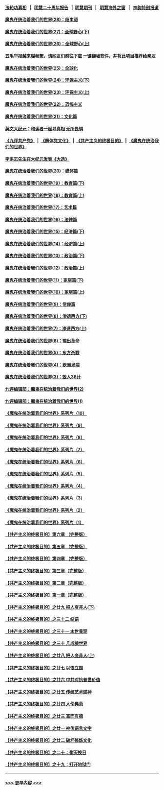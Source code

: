 #### [法轮功真相](https://github.com/gfw-breaker/truth/blob/master/README.md?t=0) &nbsp;&nbsp;|&nbsp;&nbsp; [明慧二十周年报告](https://github.com/gfw-breaker/mh-reports/blob/master/README.md?t=0) &nbsp;&nbsp;|&nbsp;&nbsp;[明慧期刊](https://github.com/gfw-breaker/mh-qikan) &nbsp;&nbsp;|&nbsp;&nbsp; [明慧海外之窗](https://github.com/gfw-breaker/mh-news/blob/master/README.md?t=0) &nbsp;&nbsp;|&nbsp;&nbsp; [神韵特别报道](https://github.com/gfw-breaker/mh-news/blob/master/shenyun.md?t=0)
#### [魔鬼在统治着我们的世界(28)：结束语](../pages/nsc422/n10936246.md?t=07230601) 
#### [魔鬼在统治着我们的世界(27)：全球野心(下)](../pages/nsc422/n10928319.md?t=07230601) 
#### [魔鬼在统治着我们的世界(26)：全球野心(上)](../pages/nsc422/n10900318.md?t=07230601) 
#### 五毛举报越来越频繁，请网友们前往下载 [一键翻墙软件](https://github.com/gfw-breaker/ssr-accounts)，并将此项目推荐给亲友
#### [魔鬼在统治着我们的世界(25)：全球化](../pages/nsc422/n10788205.md?t=07230601) 
#### [魔鬼在统治着我们的世界(24)：环保主义(下)](../pages/nsc422/n10695307.md?t=07230601) 
#### [魔鬼在统治着我们的世界(23)：环保主义(上)](../pages/nsc422/n10688613.md?t=07230601) 
#### [魔鬼在统治着我们的世界(22)：恐怖主义](../pages/nsc422/n10614727.md?t=07230601) 
#### [魔鬼在统治着我们的世界(21)：文化篇](../pages/nsc422/n10597706.md?t=07230601) 
#### [英文大纪元：和读者一起寻真相 无所畏惧](../pages/nsc422/n12542027.md?t=07230601) 
#### [《九评共产党》](https://github.com/begood0513/9ping.md/blob/master/README.md) &nbsp;|&nbsp; [《解体党文化》](../../../../jtdwh.md/blob/master/README.md)  &nbsp;|&nbsp; [《共产主义的终极目的》](../../../../gczydzjmd.md/blob/master/README.md) &nbsp;|&nbsp; [《魔鬼在统治我们的世界》](../../../../mgztzwmdsj.md/blob/master/README.md) 
#### [李洪志先生在大纪元发表《大选》](../pages/nsc422/n12534746.md?t=07230601) 
#### [魔鬼在统治着我们的世界(20)：媒体篇](../pages/nsc422/n10586579.md?t=07230601) 
#### [魔鬼在统治着我们的世界(19)：教育篇(下)](../pages/nsc422/n10564808.md?t=07230601) 
#### [魔鬼在统治着我们的世界(18)：教育篇(上)](../pages/nsc422/n10526970.md?t=07230601) 
#### [魔鬼在统治着我们的世界(17)：艺术篇](../pages/nsc422/n10499093.md?t=07230601) 
#### [魔鬼在统治着我们的世界(16)：法律篇](../pages/nsc422/n10485969.md?t=07230601) 
#### [魔鬼在统治着我们的世界(15)：经济篇(下)](../pages/nsc422/n10469975.md?t=07230601) 
#### [魔鬼在统治着我们的世界(14)：经济篇(上)](../pages/nsc422/n10457370.md?t=07230601) 
#### [魔鬼在统治着我们的世界(13)：政治篇(下)](../pages/nsc422/n10448270.md?t=07230601) 
#### [魔鬼在统治着我们的世界(12)：政治篇(上)](../pages/nsc422/n10444576.md?t=07230601) 
#### [魔鬼在统治着我们的世界(11)：家庭篇(下)](../pages/nsc422/n10440961.md?t=07230601) 
#### [魔鬼在统治着我们的世界(10)：家庭篇(上)](../pages/nsc422/n10435448.md?t=07230601) 
#### [魔鬼在统治着我们的世界(9)：信仰篇](../pages/nsc422/n10432159.md?t=07230601) 
#### [魔鬼在统治着我们的世界(8)：渗透西方(下)](../pages/nsc422/n10429603.md?t=07230601) 
#### [魔鬼在统治着我们的世界(7)：渗透西方(上)](../pages/nsc422/n10426013.md?t=07230601) 
#### [魔鬼在统治着我们的世界(6)：输出革命](../pages/nsc422/n10421536.md?t=07230601) 
#### [魔鬼在统治着我们的世界(5)：东方杀戮](../pages/nsc422/n10417707.md?t=07230601) 
#### [魔鬼在统治着我们的世界(4)：欧洲发端](../pages/nsc422/n10414890.md?t=07230601) 
#### [魔鬼在统治着我们的世界(3)：毁人36计](../pages/nsc422/n10411583.md?t=07230601) 
#### [九评编辑部：魔鬼在统治着我们的世界(2)](../pages/nsc422/n10410036.md?t=07230601) 
#### [九评编辑部：魔鬼在统治着我们的世界(1)](../pages/nsc422/n10406825.md?t=07230601) 
#### [《魔鬼在统治着我们的世界》系列片（10）](../pages/nsc422/n12292670.md?t=07230601) 
#### [《魔鬼在统治着我们的世界》系列片（9）](../pages/nsc422/n12290859.md?t=07230601) 
#### [《魔鬼在统治着我们的世界》系列片（8）](../pages/nsc422/n12287445.md?t=07230601) 
#### [《魔鬼在统治着我们的世界》系列片（7）](../pages/nsc422/n12283425.md?t=07230601) 
#### [《魔鬼在统治着我们的世界》系列片（6）](../pages/nsc422/n12282314.md?t=07230601) 
#### [《魔鬼在统治着我们的世界》系列片（5）](../pages/nsc422/n12281419.md?t=07230601) 
#### [《魔鬼在统治着我们的世界》系列片（4）](../pages/nsc422/n12274024.md?t=07230601) 
#### [《魔鬼在统治着我们的世界》系列片（3）](../pages/nsc422/n12271322.md?t=07230601) 
#### [《魔鬼在统治着我们的世界》系列片（2）](../pages/nsc422/n12269049.md?t=07230601) 
#### [《魔鬼在统治着我们的世界》系列片（1）](../pages/nsc422/n12267575.md?t=07230601) 
#### [【共产主义的终极目的】第六章 （完整版）](../pages/nsc422/n11428913.md?t=07230601) 
#### [【共产主义的终极目的】第五章 （完整版）](../pages/nsc422/n11428912.md?t=07230601) 
#### [【共产主义的终极目的】第四章 （完整版）](../pages/nsc422/n11428907.md?t=07230601) 
#### [【共产主义的终极目的】第三章（完整版）](../pages/nsc422/n11428848.md?t=07230601) 
#### [【共产主义的终极目的】第二章（完整版）](../pages/nsc422/n11428831.md?t=07230601) 
#### [【共产主义的终极目的】第一章（完整版）](../pages/nsc422/n11417651.md?t=07230601) 
#### [【共产主义的终极目的】之廿九 把人变非人(下)](../pages/nsc422/n11344140.md?t=07230601) 
#### [【共产主义的终极目的】之三十二 结语](../pages/nsc422/n11360535.md?t=07230601) 
#### [【共产主义的终极目的】之三十一 末世景观](../pages/nsc422/n11351129.md?t=07230601) 
#### [【共产主义的终极目的】之三十 几成狼世界](../pages/nsc422/n11348280.md?t=07230601) 
#### [【共产主义的终极目的】之廿八 把人变非人(上)](../pages/nsc422/n11340492.md?t=07230601) 
#### [【共产主义的终极目的】之廿七 以恨立国](../pages/nsc422/n11336944.md?t=07230601) 
#### [【共产主义的终极目的】之廿六 中共对抗普世价值](../pages/nsc422/n11324785.md?t=07230601) 
#### [【共产主义的终极目的】之廿五 传统艺术颂神](../pages/nsc422/n11296396.md?t=07230601) 
#### [【共产主义的终极目的】之廿四 人伦典范](../pages/nsc422/n11296397.md?t=07230601) 
#### [【共产主义的终极目的】之廿三 富而有德](../pages/nsc422/n11283598.md?t=07230601) 
#### [【共产主义的终极目的】之廿一 神传语言文字](../pages/nsc422/n11263265.md?t=07230601) 
#### [【共产主义的终极目的】之廿二 破坏修炼文化](../pages/nsc422/n11245728.md?t=07230601) 
#### [【共产主义的终极目的】之二十：偷天换日](../pages/nsc422/n11238846.md?t=07230601) 
#### [【共产主义的终极目的】之十九：打开地狱门](../pages/nsc422/n11206376.md?t=07230601) 

----
#### [ >>> 更早内容 <<< ](../indexes/nsc422-earlier.md)
